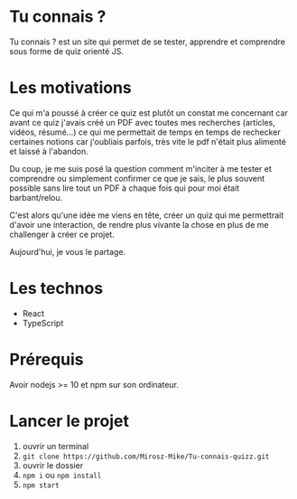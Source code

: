 # Tu connais ?

Tu connais ? est un site qui permet de se tester, apprendre et comprendre sous forme de quiz orienté JS.

# Les motivations

Ce qui m'a poussé à créer ce quiz est plutôt un constat me concernant car avant ce quiz j'avais créé un PDF avec toutes mes recherches (articles, vidéos, résumé...) ce qui me permettait de temps en temps de rechecker certaines notions car j'oubliais parfois, très vite le pdf n'était plus alimenté et laissé à l'abandon.

Du coup, je me suis posé la question comment m'inciter à me tester et comprendre ou simplement confirmer ce que je sais, le plus souvent possible sans lire tout un PDF à chaque fois qui pour moi était barbant/relou.

C'est alors qu'une idée me viens en tête, créer un quiz qui me permettrait d'avoir une interaction, de rendre plus vivante la chose en plus de me challenger à créer ce projet.

Aujourd'hui, je vous le partage.

# Les technos

- React
- TypeScript

# Prérequis

Avoir nodejs >= 10 et npm sur son ordinateur.

# Lancer le projet

1. ouvrir un terminal
2. `git clone https://github.com/Mirosz-Mike/Tu-connais-quizz.git`
3. ouvrir le dossier
4. `npm i` ou `npm install`
5. `npm start`
